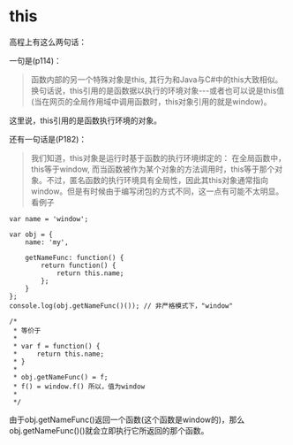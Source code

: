 # this

高程上有这么两句话：

一句是(p114)：

> 函数内部的另一个特殊对象是this, 其行为和Java与C#中的this大致相似。换句话说，this引用的是函数据以执行的环境对象---或者也可以说是this值(当在网页的全局作用域中调用函数时，this对象引用的就是window)。

这里说，this引用的是函数执行环境的对象。

还有一句话是(P182)：

> 我们知道，this对象是运行时基于函数的执行环境绑定的： 在全局函数中，this等于window, 而当函数被作为某个对象的方法调用时，this等于那个对象。不过，匿名函数的执行环境具有全局性，因此其this对象通常指向window。但是有时候由于编写闭包的方式不同，这一点有可能不太明显。看例子

```
var name = 'window';

var obj = {
	name: 'my',
	
	getNameFunc: function() {
		return function() {
			return this.name;
		};
	}
};
console.log(obj.getNameFunc()()); // 非严格模式下，"window"

/*
 * 等价于
 *
 * var f = function() {
 *     return this.name;
 * }
 * 
 * obj.getNameFunc() = f;
 * f() = window.f() 所以，值为window 
 *
 */
```

由于obj.getNameFunc()返回一个函数(这个函数是window的)，那么obj.getNameFunc()()就会立即执行它所返回的那个函数。

 
